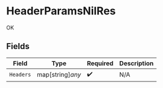 # HeaderParamsNilRes

OK


## Fields

| Field              | Type               | Required           | Description        |
| ------------------ | ------------------ | ------------------ | ------------------ |
| `Headers`          | map[string]*any*   | :heavy_check_mark: | N/A                |